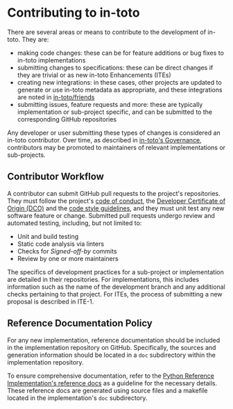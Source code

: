 # Contributing to in-toto

There are several areas or means to contribute to the development of in-toto.
They are:
* making code changes: these can be for feature additions or bug fixes to
  in-toto implementations
* submitting changes to specifications: these can be direct changes if they are
  trivial or as new in-toto Enhancements (ITEs)
* creating new integrations: in these cases, other projects are updated to
  generate or use in-toto metadata as appropriate, and these integrations are
  noted in [in-toto/friends](https://github.com/in-toto/friends)
* submitting issues, feature requests and more: these are typically
  implementation or sub-project specific, and can be submitted to the
  corresponding GitHub repositories

Any developer or user submitting these types of changes is considered an in-toto
contributor. Over time, as described in [in-toto's Governance](GOVERNANCE.md),
contributors may be promoted to maintainers of relevant implementations or
sub-projects.

## Contributor Workflow

A contributor can submit GitHub pull requests to the project's repositories.
They must follow the project's [code of
conduct](CODE-OF-CONDUCT.md), the [Developer Certificate of
Origin (DCO)](https://developercertificate.org/) and the [code style
guidelines](https://github.com/secure-systems-lab/code-style-guidelines), and
they must unit test any new software feature or change.  Submitted pull
requests undergo review and automated testing, including, but not limited to:

* Unit and build testing
* Static code analysis via linters
* Checks for *Signed-off-by* commits
* Review by one or more maintainers

The specifics of development practices for a sub-project or implementation are
detailed in their repositories. For implementations, this includes information
such as the name of the development branch and any additional checks pertaining
to that project. For ITEs, the process of submitting a new proposal is described
in ITE-1.

## Reference Documentation Policy

For any new implementation, reference documentation should be included in the implementation repository on GitHub. Specifically, the sources and generation information should be located in a `doc` subdirectory within the implementation repository.

To ensure comprehensive documentation, refer to the [Python Reference Implementation's reference docs](https://github.com/in-toto/in-toto/tree/develop/doc) as a guideline for the necessary details. These reference docs are generated using source files and a makefile located in the implementation's `doc` subdirectory.
